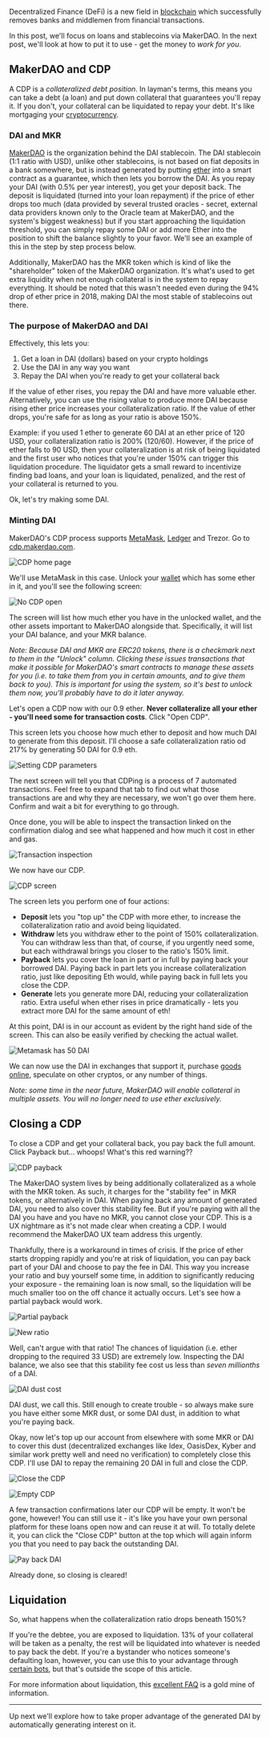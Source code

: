 Decentralized Finance (DeFi) is a new field in [blockchain](https://bitfalls.com/2017/08/20/blockchain-explained-blockchain-works/) which successfully removes banks and middlemen from financial transactions.

In this post, we'll focus on loans and stablecoins via MakerDAO. In the next post, we'll look at how to put it to use - get the money to _work for you_.

## MakerDAO and CDP

A CDP is a _collateralized debt position_. In layman's terms, this means you can take a debt (a loan) and put down collateral that guarantees you'll repay it. If you don't, your collateral can be liquidated to repay your debt. It's like mortgaging your [cryptocurrency](https://bitfalls.com/2017/08/20/cryptocurrency/).

### DAI and MKR

[MakerDAO](https://makerdao.com) is the organization behind the DAI stablecoin. The DAI stablecoin (1:1 ratio with USD), unlike other stablecoins, is not based on fiat deposits in a bank somewhere, but is instead generated by putting [ether](https://bitfalls.com/2017/09/19/what-ethereum-compare-to-bitcoin/) into a smart contract as a guarantee, which then lets you borrow the DAI. As you repay your DAI (with 0.5% per year interest), you get your deposit back. The deposit is liquidated (turned into your loan repayment) if the price of ether drops too much (data provided by several trusted oracles - secret, external data providers known only to the Oracle team at MakerDAO, and the system's biggest weakness) but if you start approaching the liquidation threshold, you can simply repay some DAI or add more Ether into the position to shift the balance slightly to your favor. We'll see an example of this in the step by step process below.

Additionally, MakerDAO has the MKR token which is kind of like the "shareholder" token of the MakerDAO organization. It's what's used to get extra liquidity when not enough collateral is in the system to repay everything. It should be noted that this wasn't needed even during the 94% drop of ether price in 2018, making DAI the most stable of stablecoins out there.

### The purpose of MakerDAO and DAI

Effectively, this lets you:

1. Get a loan in DAI (dollars) based on your crypto holdings
2. Use the DAI in any way you want
3. Repay the DAI when you're ready to get your collateral back

If the value of ether rises, you repay the DAI and have more valuable ether. Alternatively, you can use the rising value to produce more DAI because rising ether price increases your collateralization ratio. If the value of ether drops, you're safe for as long as your ratio is above 150%.

Example: if you used 1 ether to generate 60 DAI at an ether price of 120 USD, your collateralization ratio is 200% (120/60). However, if the price of ether falls to 90 USD, then your collateralization is at risk of being liquidated and the first user who notices that you're under 150% can trigger this liquidation procedure. The liquidator gets a small reward to incentivize finding bad loans, and your loan is liquidated, penalized, and the rest of your collateral is returned to you.

Ok, let's try making some DAI.

### Minting DAI

MakerDAO's CDP process supports [MetaMask](https://bitfalls.com/2018/02/16/metamask-send-receive-ether/), [Ledger](https://bitfalls.com/2017/09/08/hardware-wallets-like-ledger-nano-s-work/) and Trezor. Go to [cdp.makerdao.com](https://cdp.makerdao.com).

![CDP home page](https://bitfalls.com/wp-content/uploads/2019/01/01.jpg)

We'll use MetaMask in this case. Unlock your [wallet](https://bitfalls.com/2017/08/31/what-cryptocurrency-wallet/) which has some ether in it, and you'll see the following screen:

![No CDP open](https://bitfalls.com/wp-content/uploads/2019/01/02.jpg)

The screen will list how much ether you have in the unlocked wallet, and the other assets important to MakerDAO alongside that. Specifically, it will list your DAI balance, and your MKR balance. 

*Note: Because DAI and MKR are ERC20 tokens, there is a checkmark next to them in the "Unlock" column. Clicking these issues transactions that make it possible for MakerDAO's smart contracts to manage these assets for you (i.e. to take them from you in certain amounts, and to give them back to you). This is important for using the system, so it's best to unlock them now, you'll probably have to do it later anyway.*

Let's open a CDP now with our 0.9 ether. **Never collateralize all your ether - you'll need some for transaction costs**. Click "Open CDP".

This screen lets you choose how much ether to deposit and how much DAI to generate from this deposit. I'll choose a safe collateralization ratio od 217% by generating 50 DAI for 0.9 eth.

![Setting CDP parameters](https://bitfalls.com/wp-content/uploads/2019/01/03.png)

The next screen will tell you that CDPing is a process of 7 automated transactions. Feel free to expand that tab to find out what those transactions are and why they are necessary, we won't go over them here. Confirm and wait a bit for everything to go through.

Once done, you will be able to inspect the transaction linked on the confirmation dialog and see what happened and how much it cost in ether and gas.

![Transaction inspection](https://bitfalls.com/wp-content/uploads/2019/01/04.png)

We now have our CDP.

![CDP screen](https://bitfalls.com/wp-content/uploads/2019/01/05.png)

The screen lets you perform one of four actions:

- **Deposit** lets you "top up" the CDP with more ether, to increase the collateralization ratio and avoid being liquidated.
- **Withdraw** lets you withdraw ether to the point of 150% collateralization. You can withdraw less than that, of course, if you urgently need some, but each withdrawal brings you closer to the ratio's 150% limit.
- **Payback** lets you cover the loan in part or in full by paying back your borrowed DAI. Paying back in part lets you increase collateralization ratio, just like depositing Eth would, while paying back in full lets you close the CDP.
- **Generate** lets you generate more DAI, reducing your collateralization ratio. Extra useful when ether rises in price dramatically - lets you extract more DAI for the same amount of eth!

At this point, DAI is in our account as evident by the right hand side of the screen. This can also be easily verified by checking the actual wallet.

![Metamask has 50 DAI](https://bitfalls.com/wp-content/uploads/2019/01/06.png)

We can now use the DAI in exchanges that support it, purchase [goods online](https://ava.do), speculate on other cryptos, or any number of things.

_Note: some time in the near future, MakerDAO will enable collateral in multiple assets. You will no longer need to use ether exclusively._

## Closing a CDP

To close a CDP and get your collateral back, you pay back the full amount. Click Payback but... whoops! What's this red warning??

![CDP payback](https://bitfalls.com/wp-content/uploads/2019/01/07.png)

The MakerDAO system lives by being additionally collateralized as a whole with the MKR token. As such, it charges for the "stability fee" in MKR tokens, or alternatively in DAI. When paying back any amount of generated DAI, you need to also cover this stability fee. But if you're paying with all the DAI you have and you have no MKR, you cannot close your CDP. This is a UX nightmare as it's not made clear when creating a CDP. I would recommend the MakerDAO UX team address this urgently.

Thankfully, there is a workaround in times of crisis. If the price of ether starts dropping rapidly and you're at risk of liquidation, you can pay back part of your DAI and choose to pay the fee in DAI. This way you increase your ratio and buy yourself some time, in addition to significantly reducing your exposure - the remaining loan is now small, so the liquidation will be much smaller too on the off chance it actually occurs. Let's see how a partial payback would work.

![Partial payback](https://bitfalls.com/wp-content/uploads/2019/01/08.png)

![New ratio](https://bitfalls.com/wp-content/uploads/2019/01/09.png)

Well, can't argue with that ratio! The chances of liquidation (i.e. ether dropping to the required 33 USD) are extremely low. Inspecting the DAI balance, we also see that this stability fee cost us less than _seven millionths_ of a DAI. 

![DAI dust cost](https://bitfalls.com/wp-content/uploads/2019/01/10.png)

DAI dust, we call this. Still enough to create trouble - so always make sure you have either some MKR dust, or some DAI dust, in addition to what you're paying back.

Okay, now let's top up our account from elsewhere with some MKR or DAI to cover this dust (decentralized exchanges like Idex, OasisDex, Kyber and similar work pretty well and need no verification) to completely close this CDP. I'll use DAI to repay the remaining 20 DAI in full and close the CDP.

![Close the CDP](https://bitfalls.com/wp-content/uploads/2019/01/11.png)

![Empty CDP](https://bitfalls.com/wp-content/uploads/2019/01/12.png)

A few transaction confirmations later our CDP will be empty. It won't be gone, however! You can still use it - it's like you have your own personal platform for these loans open now and can reuse it at will. To totally delete it, you can click the "Close CDP" button at the top which will again inform you that you need to pay back the outstanding DAI. 

![Pay back DAI](https://bitfalls.com/wp-content/uploads/2019/01/13.png)

Already done, so closing is cleared!

## Liquidation

So, what happens when the collateralization ratio drops beneath 150%?

If you're the debtee, you are exposed to liquidation. 13% of your collateral will be taken as a penalty, the rest will be liquidated into whatever is needed to pay back the debt. If you're a bystander who notices someone's defaulting loan, however, you can use this to your advantage through [certain bots](https://developer.makerdao.com/keepers/), but that's outside the scope of this article.

For more information about liquidation, this [excellent FAQ](https://www.reddit.com/r/MakerDAO/comments/8efk5q/faq_possibly_everything_you_ever_wanted_to_know/) is a gold mine of information.

---

Up next we'll explore how to take proper advantage of the generated DAI by automatically generating interest on it.